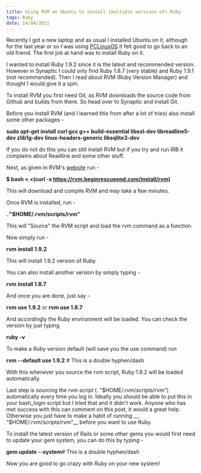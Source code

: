 ```yaml
---
title: Using RVM on Ubuntu to install (multiple versions of) Ruby
tags: Ruby
date: 14/04/2011
---
```


Recently I got a new laptop and as usual I installed Ubuntu on it, although for the last year or so I was using <a href="http://www.pclinuxos.com/" target="_blank">PCLinuxOS</a> it felt good to go back to an old friend. The first job at hand was to install Ruby on it.

I wanted to install Ruby 1.9.2 since it is the latest and recommended version. However in Synaptic I could only find Ruby 1.8.7 (very stable) and Ruby 1.9.1 (not recommended). Then I read about RVM (Ruby Version Manager) and thought I would give it a spin.

To install RVM you first need Git, as RVM downloads the source code from Github and builds from there. So head over to Synaptic and install Git.

Before you install RVM (and I learned this from after a lot of tries) also install some other packages -

__sudo apt-get install curl gcc g++ build-essential libssl-dev libreadline5-dev zlib1g-dev linux-headers-generic libsqlite3-dev__

If you do not do this you can still install RVM but if you try and run IRB it complains about Readline and some other stuff.

Next, as given in RVM's <a href="https://rvm.beginrescueend.com/" target="_blank">website</a> run -

__$ bash &lt; &lt;(curl -s https://rvm.beginrescueend.com/install/rvm)__

This will download and compile RVM and may take a few minutes.

Once RVM is installed, run -

__. "$HOME/.rvm/scripts/rvm"__

This will "Source" the RVM script and load the rvm command as a function.

Now simply run -

__rvm install 1.9.2__

This will install 1.9.2 version of Ruby.

You can also install another version by simply typing -

__rvm install 1.8.7__

And once you are done, just say -

__rvm use 1.9.2__
or
__rvm use 1.8.7__

And accordingly the Ruby environment will be loaded. You can check the version by just typing

__ruby -v__

To make a Ruby version default (will save you the use command) run

__rvm --default use 1.9.2__ # This is a double hyphen/dash

With this whenever you source the rvm script, Ruby 1.9.2 will be loaded automatically.

Last step is sourcing the rvm script (. "$HOME/.rvm/scripts/rvm") automatically every time you log in. Ideally you should be able to put this in your bash_login script but I tried that and it didn't work. Anyone who has met success with this can comment on this post, it would a great help. Otherwise you just have to make a habit of running __. "$HOME/.rvm/scripts/rvm"__ before you want to use Ruby.

To install the latest version of Rails or some other gems you would first need to update your gem system, you can do this by typing -

__gem update --system__# This is a double hyphen/dash

Now you are good to go crazy with Ruby on your new system!
